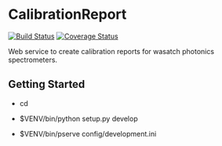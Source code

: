 # CalibrationReport
[![Build Status](https://api.travis-ci.org/WasatchPhotonics/CalibrationReport.png?branch=master)](http://travis-ci.org/WasatchPhotonics/CalibrationReport) [![Coverage Status](https://coveralls.io/repos/WasatchPhotonics/CalibrationReport/badge.svg?branch=master&service=github)](https://coveralls.io/github/WasatchPhotonics/CalibrationReport?branch=master)

Web service to create calibration reports for wasatch photonics
spectrometers.

Getting Started
---------------

- cd <directory containing this file>

- $VENV/bin/python setup.py develop

- $VENV/bin/pserve config/development.ini


